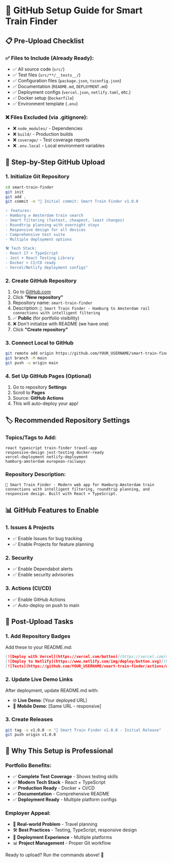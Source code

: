 # 🚀 GitHub Setup Guide for Smart Train Finder

## 📋 Pre-Upload Checklist

### ✅ **Files to Include (Already Ready):**
- ✅ All source code (`src/`)
- ✅ Test files (`src/**/__tests__/`)
- ✅ Configuration files (`package.json`, `tsconfig.json`)
- ✅ Documentation (`README.md`, `DEPLOYMENT.md`)
- ✅ Deployment configs (`vercel.json`, `netlify.toml`, etc.)
- ✅ Docker setup (`Dockerfile`)
- ✅ Environment template (`.env`)

### ❌ **Files Excluded (via .gitignore):**
- ❌ `node_modules/` - Dependencies
- ❌ `build/` - Production builds
- ❌ `coverage/` - Test coverage reports
- ❌ `.env.local` - Local environment variables

## 🔧 **Step-by-Step GitHub Upload**

### **1. Initialize Git Repository**
```bash
cd smart-train-finder
git init
git add .
git commit -m "🎉 Initial commit: Smart Train Finder v1.0.0

✨ Features:
- Hamburg ⇄ Amsterdam train search
- Smart filtering (fastest, cheapest, least changes)
- Roundtrip planning with overnight stays
- Responsive design for all devices
- Comprehensive test suite
- Multiple deployment options

🛠 Tech Stack:
- React 17 + TypeScript
- Jest + React Testing Library
- Docker + CI/CD ready
- Vercel/Netlify deployment configs"
```

### **2. Create GitHub Repository**
1. Go to [GitHub.com](https://github.com)
2. Click **"New repository"**
3. Repository name: `smart-train-finder`
4. Description: `🚄 Smart Train Finder - Hamburg to Amsterdam rail connections with intelligent filtering`
5. ✅ **Public** (for portfolio visibility)
6. ❌ Don't initialize with README (we have one)
7. Click **"Create repository"**

### **3. Connect Local to GitHub**
```bash
git remote add origin https://github.com/YOUR_USERNAME/smart-train-finder.git
git branch -M main
git push -u origin main
```

### **4. Set Up GitHub Pages (Optional)**
1. Go to repository **Settings**
2. Scroll to **Pages**
3. Source: **GitHub Actions**
4. This will auto-deploy your app!

## 🏷️ **Recommended Repository Settings**

### **Topics/Tags to Add:**
```
react typescript train-finder travel-app
responsive-design jest-testing docker-ready
vercel-deployment netlify-deployment
hamburg-amsterdam european-railways
```

### **Repository Description:**
```
🚄 Smart Train Finder - Modern web app for Hamburg-Amsterdam train connections with intelligent filtering, roundtrip planning, and responsive design. Built with React + TypeScript.
```

## 📊 **GitHub Features to Enable**

### **1. Issues & Projects**
- ✅ Enable Issues for bug tracking
- ✅ Enable Projects for feature planning

### **2. Security**
- ✅ Enable Dependabot alerts
- ✅ Enable security advisories

### **3. Actions (CI/CD)**
- ✅ Enable GitHub Actions
- ✅ Auto-deploy on push to main

## 🎯 **Post-Upload Tasks**

### **1. Add Repository Badges**
Add these to your README.md:
```markdown
[![Deploy with Vercel](https://vercel.com/button)](https://vercel.com/new/clone?repository-url=https://github.com/YOUR_USERNAME/smart-train-finder)
[![Deploy to Netlify](https://www.netlify.com/img/deploy/button.svg)](https://app.netlify.com/start/deploy?repository=https://github.com/YOUR_USERNAME/smart-train-finder)
[![Tests](https://github.com/YOUR_USERNAME/smart-train-finder/actions/workflows/test.yml/badge.svg)](https://github.com/YOUR_USERNAME/smart-train-finder/actions)
```

### **2. Update Live Demo Links**
After deployment, update README.md with:
- 🌐 **Live Demo**: [Your deployed URL]
- 📱 **Mobile Demo**: [Same URL - responsive]

### **3. Create Releases**
```bash
git tag -a v1.0.0 -m "🎉 Smart Train Finder v1.0.0 - Initial Release"
git push origin v1.0.0
```

## 🚀 **Why This Setup is Professional**

### **Portfolio Benefits:**
- ✅ **Complete Test Coverage** - Shows testing skills
- ✅ **Modern Tech Stack** - React + TypeScript
- ✅ **Production Ready** - Docker + CI/CD
- ✅ **Documentation** - Comprehensive README
- ✅ **Deployment Ready** - Multiple platform configs

### **Employer Appeal:**
- 🎯 **Real-world Problem** - Travel planning
- 🛠️ **Best Practices** - Testing, TypeScript, responsive design
- 🚀 **Deployment Experience** - Multiple platforms
- 📊 **Project Management** - Proper Git workflow

Ready to upload? Run the commands above! 🚀
